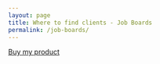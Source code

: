 ```yaml
---
layout: page
title: Where to find clients - Job Boards
permalink: /job-boards/
---
```




<a class="gumroad-button" href="https://gum.co/MWQC?wanted=true">Buy my product</a>
